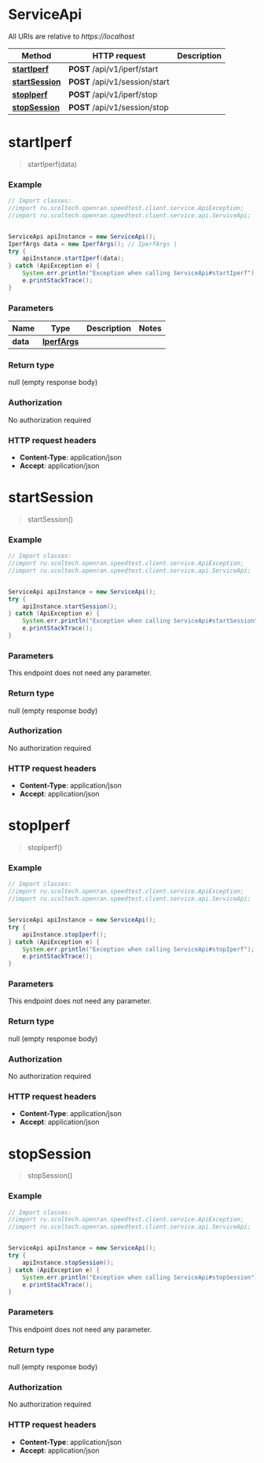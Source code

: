 # ServiceApi

All URIs are relative to *https://localhost*

Method | HTTP request | Description
------------- | ------------- | -------------
[**startIperf**](ServiceApi.md#startIperf) | **POST** /api/v1/iperf/start | 
[**startSession**](ServiceApi.md#startSession) | **POST** /api/v1/session/start | 
[**stopIperf**](ServiceApi.md#stopIperf) | **POST** /api/v1/iperf/stop | 
[**stopSession**](ServiceApi.md#stopSession) | **POST** /api/v1/session/stop | 


<a name="startIperf"></a>
# **startIperf**
> startIperf(data)





### Example
```java
// Import classes:
//import ru.scoltech.openran.speedtest.client.service.ApiException;
//import ru.scoltech.openran.speedtest.client.service.api.ServiceApi;


ServiceApi apiInstance = new ServiceApi();
IperfArgs data = new IperfArgs(); // IperfArgs | 
try {
    apiInstance.startIperf(data);
} catch (ApiException e) {
    System.err.println("Exception when calling ServiceApi#startIperf");
    e.printStackTrace();
}
```

### Parameters

Name | Type | Description  | Notes
------------- | ------------- | ------------- | -------------
 **data** | [**IperfArgs**](IperfArgs.md)|  |

### Return type

null (empty response body)

### Authorization

No authorization required

### HTTP request headers

 - **Content-Type**: application/json
 - **Accept**: application/json

<a name="startSession"></a>
# **startSession**
> startSession()





### Example
```java
// Import classes:
//import ru.scoltech.openran.speedtest.client.service.ApiException;
//import ru.scoltech.openran.speedtest.client.service.api.ServiceApi;


ServiceApi apiInstance = new ServiceApi();
try {
    apiInstance.startSession();
} catch (ApiException e) {
    System.err.println("Exception when calling ServiceApi#startSession");
    e.printStackTrace();
}
```

### Parameters
This endpoint does not need any parameter.

### Return type

null (empty response body)

### Authorization

No authorization required

### HTTP request headers

 - **Content-Type**: application/json
 - **Accept**: application/json

<a name="stopIperf"></a>
# **stopIperf**
> stopIperf()





### Example
```java
// Import classes:
//import ru.scoltech.openran.speedtest.client.service.ApiException;
//import ru.scoltech.openran.speedtest.client.service.api.ServiceApi;


ServiceApi apiInstance = new ServiceApi();
try {
    apiInstance.stopIperf();
} catch (ApiException e) {
    System.err.println("Exception when calling ServiceApi#stopIperf");
    e.printStackTrace();
}
```

### Parameters
This endpoint does not need any parameter.

### Return type

null (empty response body)

### Authorization

No authorization required

### HTTP request headers

 - **Content-Type**: application/json
 - **Accept**: application/json

<a name="stopSession"></a>
# **stopSession**
> stopSession()





### Example
```java
// Import classes:
//import ru.scoltech.openran.speedtest.client.service.ApiException;
//import ru.scoltech.openran.speedtest.client.service.api.ServiceApi;


ServiceApi apiInstance = new ServiceApi();
try {
    apiInstance.stopSession();
} catch (ApiException e) {
    System.err.println("Exception when calling ServiceApi#stopSession");
    e.printStackTrace();
}
```

### Parameters
This endpoint does not need any parameter.

### Return type

null (empty response body)

### Authorization

No authorization required

### HTTP request headers

 - **Content-Type**: application/json
 - **Accept**: application/json

